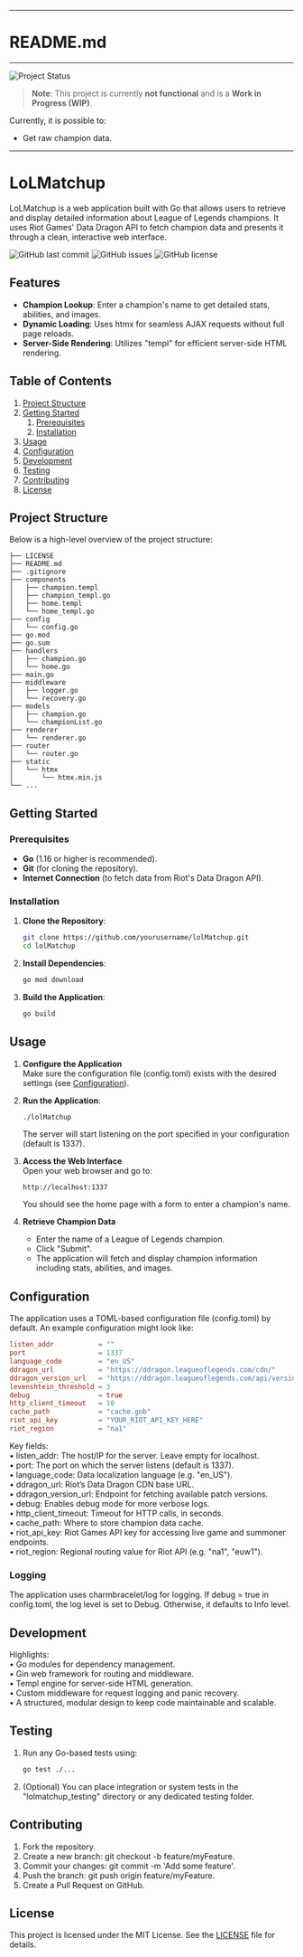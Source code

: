 --------------------------------------------------------------------------------

# README.md

--------------------------------------------------------------------------------
![Project Status](https://img.shields.io/badge/status-WIP-orange)

> **Note**: This project is currently **not functional** and is a **Work in Progress (WIP)**.

Currently, it is possible to:

- Get raw champion data.

---

# LoLMatchup

LoLMatchup is a web application built with Go that allows users to retrieve and display detailed information about League of Legends champions. It uses Riot Games' Data Dragon API to fetch champion data and presents it through a clean, interactive web interface.

![GitHub last commit](https://img.shields.io/github/last-commit/klnstprx/lolMatchup)
![GitHub issues](https://img.shields.io/github/issues/klnstprx/lolMatchup)
![GitHub license](https://img.shields.io/github/license/klnstprx/lolMatchup)

## Features

- **Champion Lookup**: Enter a champion's name to get detailed stats, abilities, and images.  
- **Dynamic Loading**: Uses htmx for seamless AJAX requests without full page reloads.  
- **Server-Side Rendering**: Utilizes "templ" for efficient server-side HTML rendering.

## Table of Contents

1. [Project Structure](#project-structure)  
2. [Getting Started](#getting-started)  
   1. [Prerequisites](#prerequisites)  
   2. [Installation](#installation)  
3. [Usage](#usage)  
4. [Configuration](#configuration)  
5. [Development](#development)  
6. [Testing](#testing)  
7. [Contributing](#contributing)  
8. [License](#license)

## Project Structure

Below is a high-level overview of the project structure:

```
├── LICENSE
├── README.md
├── .gitignore
├── components
│   ├── champion.templ
│   ├── champion_templ.go
│   ├── home.templ
│   └── home_templ.go
├── config
│   └── config.go
├── go.mod
├── go.sum
├── handlers
│   ├── champion.go
│   └── home.go
├── main.go
├── middleware
│   ├── logger.go
│   └── recovery.go
├── models
│   ├── champion.go
│   └── championList.go
├── renderer
│   └── renderer.go
├── router
│   └── router.go
├── static
│   └── htmx
│       └── htmx.min.js
└── ...
```

## Getting Started

### Prerequisites

- **Go** (1.16 or higher is recommended).  
- **Git** (for cloning the repository).  
- **Internet Connection** (to fetch data from Riot's Data Dragon API).

### Installation

1. **Clone the Repository**:

   ```bash
   git clone https://github.com/yourusername/lolMatchup.git
   cd lolMatchup
   ```

2. **Install Dependencies**:

   ```bash
   go mod download
   ```

3. **Build the Application**:

   ```bash
   go build
   ```

## Usage

1. **Configure the Application**  
   Make sure the configuration file (config.toml) exists with the desired settings (see [Configuration](#configuration)).

2. **Run the Application**:

   ```bash
   ./lolMatchup
   ```

   The server will start listening on the port specified in your configuration (default is 1337).

3. **Access the Web Interface**  
   Open your web browser and go to:

   ```
   http://localhost:1337
   ```

   You should see the home page with a form to enter a champion's name.

4. **Retrieve Champion Data**  
   - Enter the name of a League of Legends champion.  
   - Click "Submit".  
   - The application will fetch and display champion information including stats, abilities, and images.

## Configuration

The application uses a TOML-based configuration file (config.toml) by default. An example configuration might look like:

```toml
listen_addr           = ""
port                  = 1337
language_code         = "en_US"
ddragon_url           = "https://ddragon.leagueoflegends.com/cdn/"
ddragon_version_url   = "https://ddragon.leagueoflegends.com/api/versions.json"
levenshtein_threshold = 3
debug                 = true
http_client_timeout   = 10
cache_path            = "cache.gob"
riot_api_key          = "YOUR_RIOT_API_KEY_HERE"
riot_region           = "na1"
```

Key fields:  
• listen_addr: The host/IP for the server. Leave empty for localhost.  
• port: The port on which the server listens (default is 1337).  
• language_code: Data localization language (e.g. "en_US").  
• ddragon_url: Riot’s Data Dragon CDN base URL.  
• ddragon_version_url: Endpoint for fetching available patch versions.  
• debug: Enables debug mode for more verbose logs.  
• http_client_timeout: Timeout for HTTP calls, in seconds.  
• cache_path: Where to store champion data cache.  
• riot_api_key: Riot Games API key for accessing live game and summoner endpoints.  
• riot_region: Regional routing value for Riot API (e.g. "na1", "euw1").

### Logging

The application uses charmbracelet/log for logging. If debug = true in config.toml, the log level is set to Debug. Otherwise, it defaults to Info level.

## Development

Highlights:  
• Go modules for dependency management.  
• Gin web framework for routing and middleware.  
• Templ engine for server-side HTML generation.  
• Custom middleware for request logging and panic recovery.  
• A structured, modular design to keep code maintainable and scalable.

## Testing

1. Run any Go-based tests using:  

   ```bash
   go test ./...
   ```  

2. (Optional) You can place integration or system tests in the "lolmatchup_testing" directory or any dedicated testing folder.

## Contributing

1. Fork the repository.  
2. Create a new branch: git checkout -b feature/myFeature.  
3. Commit your changes: git commit -m 'Add some feature'.  
4. Push the branch: git push origin feature/myFeature.  
5. Create a Pull Request on GitHub.

## License

This project is licensed under the MIT License. See the [LICENSE](LICENSE) file for details.
